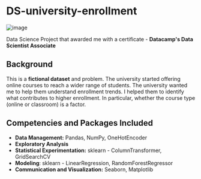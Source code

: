 # DS-university-enrollment
![image](https://github.com/arthurpolskih/DS-university-enrollment/assets/126616252/dfb9d026-0ed6-4c43-8d63-375d69673d65)

Data Science Project that awarded me with a certificate - **Datacamp's Data Scientist Associate**

## Background
This is a **fictional dataset** and problem. 
The university started offering online courses to reach a wider range of students. The university wanted me to help them understand enrollment trends.
I helped them to identify what contributes to higher enrollment. In particular, whether the course type (online or classroom) is a factor.

## Competencies and Packages Included
- **Data Management:** Pandas, NumPy, OneHotEncoder
- **Exploratory Analysis**
- **Statistical Experimentation:** sklearn - ColumnTransformer, GridSearchCV
- **Modeling**: sklearn - LinearRegression, RandomForestRegressor
- **Communication and Visualization:** Seaborn, Matplotlib
